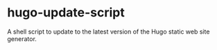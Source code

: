# hugo-update-script
A shell script to update to the latest version of the Hugo static web site generator.
